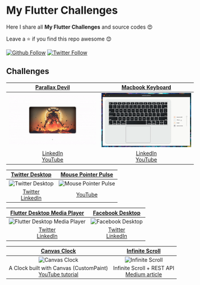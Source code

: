 # My Flutter Challenges

Here I share all **My Flutter Challenges** and source codes 😍

Leave a ⭐ if you find this repo awesome 😊

[![Github Follow](https://img.shields.io/github/followers/e200?style=social)](https://github.com/e200)
[![Twitter Follow](https://img.shields.io/twitter/follow/iam_e200?style=social)](https://twitter.com/iam_e200)

## Challenges

|[Parallax Devil](devil_parallax)|[Macbook Keyboard](macbook_keyboard)|
|:-:|:-:|
|![Parallax Devil](devil_parallax/screenshots/screenshot.gif)|![Macbook Keyboard](macbook_keyboard/screenshots/screenshot.gif)|
|[LinkedIn](https://www.linkedin.com/feed/update/urn:li:activity:6824396561020145664/)<br>[YouTube](https://www.youtube.com/watch?v=eSM_YkWeS7k)|[LinkedIn](https://www.linkedin.com/feed/update/urn:li:activity:6794703822909411328)<br>[YouTube](https://youtu.be/y4pM5knvAxM)|

|[Twitter Desktop](twitter_desktop)|[Mouse Pointer Pulse](animated_mouse_pointer)|
|:-:|:-:|
|![Twitter Desktop](twitter_desktop/screenshots/screenshot.gif)|![Mouse Pointer Pulse](animated_mouse_pointer/screenshots/screenshot.gif)|
|[Twitter](https://twitter.com/iam_e200/status/1284572118206656513)<br>[LinkedIn](https://www.linkedin.com/posts/iam-e200_flutter-flutterdesktop-flutterangola-activity-6690341558543228928-3VeJ)|[YouTube](https://www.youtube.com/watch?v=KFJXwfb2puo)|

|[Flutter Desktop Media Player](flutter_desktop_media_player)|[Facebook Desktop](facebook_desktop)|
|:-:|:-:|
|![Flutter Desktop Media Player](flutter_desktop_media_player/screenshots/screenshot.gif)|![Facebook Desktop](facebook_desktop/screenshots/screenshot.gif)|
|[Twitter](https://twitter.com/iam_e200/status/1277334514092605440)<br>[LinkedIn](https://www.linkedin.com/feed/update/urn:li:activity:6682540431596654592/)|[Twitter](https://twitter.com/iam_e200/status/1276417956638003200)<br>[LinkedIn](https://www.linkedin.com/feed/update/urn:li:activity:6683107918067335168/)|

|[Canvas Clock](clock)|[Infinite Scroll](infinite_scroll)|
|:-:|:-:|
|![Canvas Clock](clock/screenshots/screenshot.gif)|![Infinite Scroll](infinite_scroll/screenshots/screenshot.gif)|
|A Clock built with Canvas (CustomPaint)<br>[YouTube tutorial](https://youtu.be/fchEcBc2D8A)|Infinite Scroll + REST API<br>[Medium article](https://medium.com/@e200/flutter-infinite-scroll-with-rest-api-2b11f64b9d02)|
